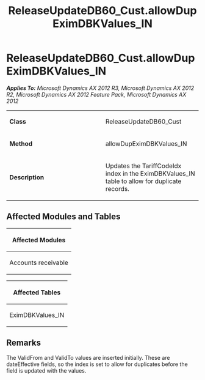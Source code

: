 ﻿---
title: ReleaseUpdateDB60_Cust.allowDupEximDBKValues_IN
TOCTitle: ReleaseUpdateDB60_Cust.allowDupEximDBKValues_IN
ms:assetid: f905d02b-f531-bc4a-5a1a-598fd436f167
ms:mtpsurl: https://msdn.microsoft.com/en-us/library/JJ737640(v=AX.60)
ms:contentKeyID: 49712333
ms.date: 05/18/2015
mtps_version: v=AX.60
---

# ReleaseUpdateDB60\_Cust.allowDupEximDBKValues\_IN 


_**Applies To:** Microsoft Dynamics AX 2012 R3, Microsoft Dynamics AX 2012 R2, Microsoft Dynamics AX 2012 Feature Pack, Microsoft Dynamics AX 2012_

<table>
<colgroup>
<col style="width: 50%" />
<col style="width: 50%" />
</colgroup>
<tbody>
<tr class="odd">
<td><p><strong>Class</strong></p></td>
<td><p>ReleaseUpdateDB60_Cust</p></td>
</tr>
<tr class="even">
<td><p><strong>Method</strong></p></td>
<td><p>allowDupEximDBKValues_IN</p></td>
</tr>
<tr class="odd">
<td><p><strong>Description</strong></p></td>
<td><p>Updates the TariffCodeIdx index in the EximDBKValues_IN table to allow for duplicate records.</p></td>
</tr>
</tbody>
</table>


## Affected Modules and Tables

<table>
<colgroup>
<col style="width: 100%" />
</colgroup>
<thead>
<tr class="header">
<th><p>Affected Modules</p></th>
</tr>
</thead>
<tbody>
<tr class="odd">
<td><p>Accounts receivable</p></td>
</tr>
</tbody>
</table>


<table>
<colgroup>
<col style="width: 100%" />
</colgroup>
<thead>
<tr class="header">
<th><p>Affected Tables</p></th>
</tr>
</thead>
<tbody>
<tr class="odd">
<td><p>EximDBKValues_IN</p></td>
</tr>
</tbody>
</table>


## Remarks

The ValidFrom and ValidTo values are inserted initially. These are dateEffective fields, so the index is set to allow for duplicates before the field is updated with the values.

  


